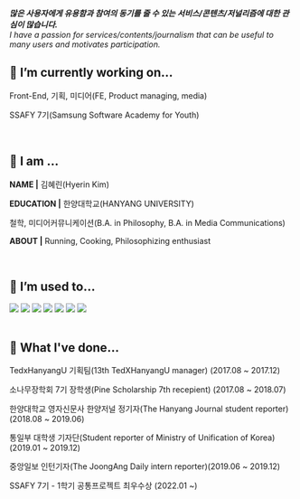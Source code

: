 <!--
**HerrineKim/HerrineKim** is a ✨ _special_ ✨ repository because its `README.md` (this file) appears on your GitHub profile.

Here are some ideas to get you started:

- 🔭 I’m currently working on ...
- 🌱 I’m currently learning ...
- 👯 I’m looking to collaborate on ...
- 🤔 I’m looking for help with ...
- 💬 Ask me about ...
- 📫 How to reach me: ...
- 😄 Pronouns: ...
- ⚡ Fun fact: ...
-->

<!-- ![header](https://capsule-render.vercel.app/api?type=rect&color=5D8BF4&height=200&section=header&text=김혜린%20金惠潾%20Herrine%20Kim&fontSize=50) -->

_**많은 사용자에게 유용함과 참여의 동기를 줄 수 있는 서비스/콘텐츠/저널리즘에 대한 관심이 많습니다.**_
<br>
_I have a passion for services/contents/journalism that can be useful to many users and motivates participation._

## 🔭 I’m currently working on...

<p>Front-End, 기획, 미디어(FE, Product managing, media)</p>
<p>SSAFY 7기(Samsung Software Academy for Youth)</p>

<br>

## 👧 I am ...

<p><strong>NAME  |</strong> 김혜린(Hyerin Kim)</p> 
<p><strong>EDUCATION |</strong> 한양대학교(HANYANG UNIVERSITY)</p>
<p>철학, 미디어커뮤니케이션(B.A. in Philosophy, B.A. in Media Communications)</p>
<p><strong>ABOUT |</strong> Running, Cooking, Philosophizing enthusiast</p>

<br>

## 🌱 I’m used to...

<span>
 <img src="https://img.shields.io/badge/python-3776AB?style=for-the-badge&logo=python&logoColor=white">
 <img src="https://img.shields.io/badge/javascript-F7DF1E?style=for-the-badge&logo=javascript&logoColor=black">
 <img src="https://img.shields.io/badge/react-61DAFB?style=for-the-badge&logo=react&logoColor=black">
 <img src="https://img.shields.io/badge/typescript-3178C6?style=for-the-badge&logo=typescript&logoColor=white">
 <img src="https://img.shields.io/badge/vue.js-4FC08D?style=for-the-badge&logo=vue.js&logoColor=white">
 <img src="https://img.shields.io/badge/css-1572B6?style=for-the-badge&logo=css3&logoColor=white">
 <img src="https://img.shields.io/badge/django-092E20?style=for-the-badge&logo=django&logoColor=white">
</span>

<br>
<br>

## 📘 What I've done...

<p>TedxHanyangU 기획팀(13th TedXHanyangU manager) (2017.08 ~ 2017.12)</p>
<p>소나무장학회 7기 장학생(Pine Scholarship 7th recepient) (2017.08 ~ 2018.07)</p>
<p>한양대학교 영자신문사 한양저널 정기자(The Hanyang Journal student reporter) (2018.08 ~ 2019.06)</p>
<p>통일부 대학생 기자단(Student reporter of Ministry of Unification of Korea) (2019.01 ~ 2019.12)</p>
<p>중앙일보 인턴기자(The JoongAng Daily intern reporter)(2019.06 ~ 2019.12)</p>
<p>SSAFY 7기 - 1학기 공통프로젝트 최우수상 (2022.01 ~)</p>
